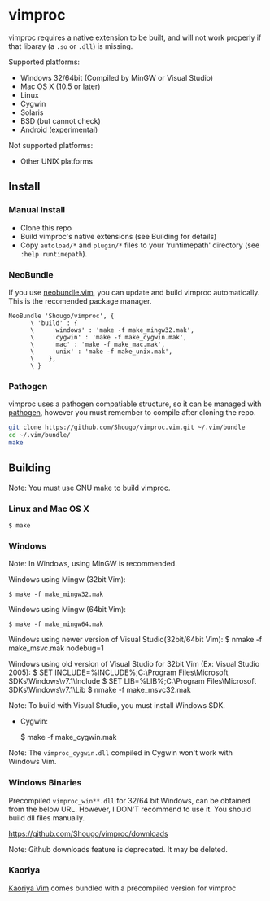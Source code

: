 # vimproc

vimproc requires a native extension to be built, and will not work properly if that libaray (a `.so` or `.dll`) is missing.

Supported platforms:
* Windows 32/64bit (Compiled by MinGW or Visual Studio)
* Mac OS X (10.5 or later)
* Linux
* Cygwin
* Solaris
* BSD (but cannot check)
* Android (experimental)

Not supported platforms:
* Other UNIX platforms

## Install

### Manual Install

* Clone this repo
* Build vimproc's native extensions (see Building for details)
* Copy `autoload/*` and `plugin/*` files to your 'runtimepath' directory (see `:help runtimepath`).

### NeoBundle

If you use [neobundle.vim](http://github.com/Shougo/neobundle.vim), you can update and build vimproc automatically. This is the recomended package manager.

```vim
NeoBundle 'Shougo/vimproc', {
      \ 'build' : {
      \     'windows' : 'make -f make_mingw32.mak',
      \     'cygwin' : 'make -f make_cygwin.mak',
      \     'mac' : 'make -f make_mac.mak',
      \     'unix' : 'make -f make_unix.mak',
      \    },
      \ }
```

### Pathogen

vimproc uses a pathogen compatiable structure, so it can be managed with [pathogen](https://github.com/tpope/vim-pathogen), however you must remember to compile after cloning the repo.

```sh
git clone https://github.com/Shougo/vimproc.vim.git ~/.vim/bundle
cd ~/.vim/bundle/
make
```

## Building

Note: You must use GNU make to build vimproc.

### Linux and Mac OS X

    $ make

### Windows

Note: In Windows, using MinGW is recommended.

Windows using Mingw (32bit Vim):

    $ make -f make_mingw32.mak

Windows using Mingw (64bit Vim):

    $ make -f make_mingw64.mak

Windows using newer version of Visual Studio(32bit/64bit Vim):
    $ nmake -f make_msvc.mak nodebug=1

Windows using old version of Visual Studio for 32bit Vim (Ex: Visual Studio 2005):
    $ SET INCLUDE=%INCLUDE%;C:\Program Files\Microsoft SDKs\Windows\v7.1\Include
    $ SET LIB=%LIB%;C:\Program Files\Microsoft SDKs\Windows\v7.1\Lib
    $ nmake -f make_msvc32.mak

Note: To build with Visual Studio, you must install Windows SDK.

* Cygwin:

    $ make -f make_cygwin.mak

Note: The `vimproc_cygwin.dll` compiled in Cygwin won't work with Windows Vim.

### Windows Binaries

Precompiled `vimproc_win**.dll` for 32/64 bit Windows, can be obtained from the below URL. However, I DON'T recommend to use it. You should build dll files manually.

https://github.com/Shougo/vimproc/downloads

Note: Github downloads feature is deprecated. It may be deleted.

### Kaoriya

[Kaoriya Vim](http://www.kaoriya.net/) comes bundled with a precompiled version for vimproc
